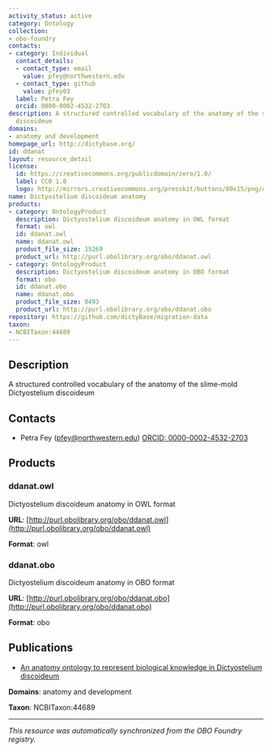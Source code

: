 ```yaml
---
activity_status: active
category: Ontology
collection:
- obo-foundry
contacts:
- category: Individual
  contact_details:
  - contact_type: email
    value: pfey@northwestern.edu
  - contact_type: github
    value: pfey03
  label: Petra Fey
  orcid: 0000-0002-4532-2703
description: A structured controlled vocabulary of the anatomy of the slime-mold Dictyostelium
  discoideum
domains:
- anatomy and development
homepage_url: http://dictybase.org/
id: ddanat
layout: resource_detail
license:
  id: https://creativecommons.org/publicdomain/zero/1.0/
  label: CC0 1.0
  logo: http://mirrors.creativecommons.org/presskit/buttons/80x15/png/cc-zero.png
name: Dictyostelium discoideum anatomy
products:
- category: OntologyProduct
  description: Dictyostelium discoideum anatomy in OWL format
  format: owl
  id: ddanat.owl
  name: ddanat.owl
  product_file_size: 15269
  product_url: http://purl.obolibrary.org/obo/ddanat.owl
- category: OntologyProduct
  description: Dictyostelium discoideum anatomy in OBO format
  format: obo
  id: ddanat.obo
  name: ddanat.obo
  product_file_size: 8493
  product_url: http://purl.obolibrary.org/obo/ddanat.obo
repository: https://github.com/dictyBase/migration-data
taxon:
- NCBITaxon:44689
---
```

## Description

A structured controlled vocabulary of the anatomy of the slime-mold Dictyostelium discoideum

## Contacts

- Petra Fey (pfey@northwestern.edu) [ORCID: 0000-0002-4532-2703](https://orcid.org/0000-0002-4532-2703)

## Products

### ddanat.owl

Dictyostelium discoideum anatomy in OWL format

**URL**: [http://purl.obolibrary.org/obo/ddanat.owl](http://purl.obolibrary.org/obo/ddanat.owl)

**Format**: owl

### ddanat.obo

Dictyostelium discoideum anatomy in OBO format

**URL**: [http://purl.obolibrary.org/obo/ddanat.obo](http://purl.obolibrary.org/obo/ddanat.obo)

**Format**: obo

## Publications

- [An anatomy ontology to represent biological knowledge in Dictyostelium discoideum](https://www.ncbi.nlm.nih.gov/pubmed/18366659)

**Domains**: anatomy and development

**Taxon**: NCBITaxon:44689

---

*This resource was automatically synchronized from the OBO Foundry registry.*